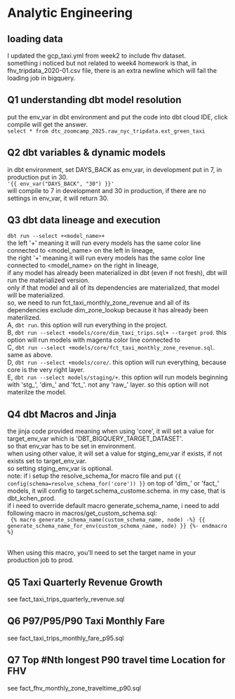 # Analytic Engineering   
## loading data   
I updated the gcp_taxi.yml from week2 to include fhv dataset.   
something i noticed but not related to week4 homework is that, in fhv_tripdata_2020-01.csv file, there is an extra newline which will fail the loading job in bigquery.    

## Q1 understanding dbt model resolution   
put the env_var in dbt environment and put the code into dbt cloud IDE, click compile will get the answer.     
```select * from dtc_zoomcamp_2025.raw_nyc_tripdata.ext_green_taxi```

## Q2 dbt variables & dynamic models   
in dbt environment, set DAYS_BACK as env_var, in development put in 7, in production put in 30.    
```'{{ env_var("DAYS_BACK", "30") }}'```   
will compile to 7 in development and 30 in production, if there are no settings in env_var, it will return 30.   

## Q3 dbt data lineage and execution   
```dbt run --select +<model_name>+```    
the left '+' meaning it will run every models has the same color line connected to <model_name> on the left in lineage,   
the right '+' meaning it will run every models has the same color line connected to <model_name> on the right in lineage,   
if any model has already been materialized in dbt (even if not fresh), dbt will run the materialized version.   
only if that model and all of its dependencies are materialized, that model will be materialized.    
so, we need to run fct_taxi_monthly_zone_revenue and all of its dependencies exclude dim_zone_lookup because it has already been materilized.      
A, ```dbt run```. this option will run everything in the project.    
B, ```dbt run --select +models/core/dim_taxi_trips.sql+ --target prod```. this option will run models with magenta color line connected to   
C, ```dbt run --select +models/core/fct_taxi_monthly_zone_revenue.sql```. same as above.   
D, ```dbt run --select +models/core/```. this option will run everything, because core is the very right layer.      
E, ```dbt run --select models/staging/+```. this option will run models beginning with 'stg_', 'dim_' and 'fct_'. not any 'raw_' layer. so this option will not materilze the model.   

## Q4 dbt Macros and Jinja   
the jinja code provided meaning when using 'core', it will set a value for target_env_var which is 'DBT_BIGQUERY_TARGET_DATASET'.   
so that env_var has to be set in environment.   
when using other value, it will set a value for stging_env_var if exists, if not exists set to target_env_var.   
so setting stging_env_var is optional.   
note: if i setup the resolve_schema_for macro file and put ```{{ config(schema=resolve_schema_for('core')) }}``` on top of 'dim_' or 'fact_' models, it will config to target.schema_custome.schema. in my case, that is dbt_kchen_prod.   
if i need to override default macro generate_schema_name, i need to add following macro in macros/get_custom_schema.sql:    
<code>&nbsp;{% macro generate_schema_name(custom_schema_name, node) -%}
    {{ generate_schema_name_for_env(custom_schema_name, node) }}
{%- endmacro %}      
</code>    
When using this macro, you'll need to set the target name in your production job to prod.   

## Q5 Taxi Quarterly Revenue Growth   
 see fact_taxi_trips_quarterly_revenue.sql   
## Q6 P97/P95/P90 Taxi Monthly Fare   
 see fact_taxi_trips_monthly_fare_p95.sql   
## Q7 Top #Nth longest P90 travel time Location for FHV   
 see fact_fhv_monthly_zone_traveltime_p90.sql
